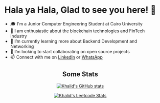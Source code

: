 
<h1 align="center">Hala ya Hala, Glad to see you here! 👋</h1>

<!--
**Khalidmamdou7/khalidmamdou7** is a ✨ _special_ ✨ repository because its `README.md` (this file) appears on your GitHub profile.

Here are some ideas to get you started:

- 🔭 I’m currently working on ...
- 🌱 I’m currently learning ...
- 👯 I’m looking to collaborate on ...
- 🤔 I’m looking for help with ...
- 💬 Ask me about ...
- 📫 How to reach me: ...
- 😄 Pronouns: ...
- ⚡ Fun fact: ...
-->
- 🎓 I'm a Junior Computer Engineering Student at Cairo University
- 🔭 I am enthusiastic about the blockchain technologies and FinTech industry
- 🌱 I’m currently learning more about Backend Development and Networking
- 👯 I’m looking to start collaborating on open source projects
- 📫 Connect with me on [LinkedIn](https://www.linkedin.com/in/khalidmamdou7/) or [WhatsApp](https://wa.me/201141187015)

 
<h2 align="center">Some Stats</h2>
<div align="center">
  
<a href="https://github.com/Khalidmamdou7">

[![Khalid's GitHub stats](https://github-readme-stats.vercel.app/api?username=khalidmamdou7)](https://github.com/anuraghazra/github-readme-stats)

</a>

<a href="https://leetcode.com/khalidmamdou7">

![Khalid's Leetcode Stats](https://leetcard.jacoblin.cool/khalidmamdou7?theme=unicorn)

</a>
   
</div>
